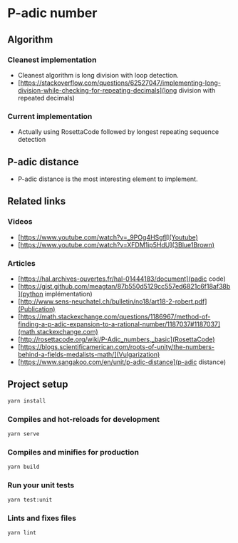 # P-adic number

## Algorithm

### Cleanest implementation

- Cleanest algorithm is long division with loop detection.
- [https://stackoverflow.com/questions/62527047/implementing-long-division-while-checking-for-repeating-decimals](long division with repeated decimals)

### Current implementation

- Actually using RosettaCode followed by longest repeating sequence detection

## P-adic distance

- P-adic distance is the most interesting element to implement.

## Related links

### Videos

- [https://www.youtube.com/watch?v=_9POg4HSgfI](Youtube)
- [https://www.youtube.com/watch?v=XFDM1ip5HdU](3Blue1Brown)

### Articles

- [https://hal.archives-ouvertes.fr/hal-01444183/document](padic code)
- [https://gist.github.com/meagtan/87b550d5129cc557ed6821c6f18af38b](python implémentation)
- [http://www.sens-neuchatel.ch/bulletin/no18/art18-2-robert.pdf](Publication)
- [https://math.stackexchange.com/questions/1186967/method-of-finding-a-p-adic-expansion-to-a-rational-number/1187037#1187037](math.stackexchange.com)
- [http://rosettacode.org/wiki/P-Adic_numbers,_basic](RosettaCode)
- [https://blogs.scientificamerican.com/roots-of-unity/the-numbers-behind-a-fields-medalists-math/](Vulgarization)
- [https://www.sangakoo.com/en/unit/p-adic-distance](p-adic distance)

## Project setup

```bash
yarn install
```

### Compiles and hot-reloads for development

```bash
yarn serve
```

### Compiles and minifies for production

```bash
yarn build
```

### Run your unit tests

```bash
yarn test:unit
```

### Lints and fixes files

```bash
yarn lint
```
